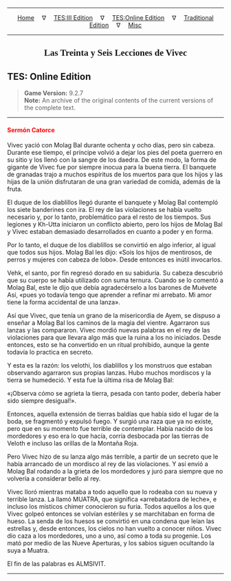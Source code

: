 
---

<!-- Jekyll Page Links -->

<center>
<a href="../../../../index.html">Home</a>
&emsp;&nabla;&emsp;
<a href="../../../index-tes3.html">TES:III Edition</a>
&emsp;&nabla;&emsp;
<a href="../../../index-teso.html">TES:Online Edition</a>
&emsp;&nabla;&emsp;
<a href="../../../index-traditional.html">Traditional Edition</a>
&emsp;&nabla;&emsp;
<a href="../../../index-misc.html">Misc</a>
</center>

<!-- Markdown Body Below: -->

---

<center>
<h2><span style="font-family:Georgia">Las Treinta y Seis Lecciones de Vivec</span></h2>
</center>

## TES: Online Edition

> __Game Version:__ 9.2.7\
> __Note:__ An archive of the original contents of the current versions of the complete text.

---

#### <span style="color:red">Sermón Catorce</span>

Vivec yació con Molag Bal durante ochenta y ocho días, pero sin cabeza. Durante ese tiempo, el príncipe volvió a dejar los pies del poeta guerrero en su sitio y los llenó con la sangre de los daedra. De este modo, la forma de gigante de Vivec fue por siempre inocua para la buena tierra. El banquete de granadas trajo a muchos espíritus de los muertos para que los hijos y las hijas de la unión disfrutaran de una gran variedad de comida, además de la fruta.

El duque de los diablillos llegó durante el banquete y Molag Bal contempló los siete banderines con ira. El rey de las violaciones se había vuelto necesario y, por lo tanto, problemático para el resto de los tiempos. Sus legiones y Kh-Utta iniciaron un conflicto abierto, pero los hijos de Molag Bal y Vivec estaban demasiado desarrollados en cuanto a poder y en forma.

Por lo tanto, el duque de los diablillos se convirtió en algo inferior, al igual que todos sus hijos. Molag Bal les dijo: «Sois los hijos de mentirosos, de perros y mujeres con cabeza de lobo». Desde entonces es inútil invocarlos.

Vehk, el santo, por fin regresó dorado en su sabiduría. Su cabeza descubrió que su cuerpo se había utilizado con suma ternura. Cuando se lo comentó a Molag Bal, este le dijo que debía agradecérselo a los barones de Muévete Así, «pues yo todavía tengo que aprender a refinar mi arrebato. Mi amor tiene la forma accidental de una lanza».

Así que Vivec, que tenía un grano de la misericordia de Ayem, se dispuso a enseñar a Molag Bal los caminos de la magia del vientre. Agarraron sus lanzas y las compararon. Vivec mordió nuevas palabras en el rey de las violaciones para que llevara algo más que la ruina a los no iniciados. Desde entonces, esto se ha convertido en un ritual prohibido, aunque la gente todavía lo practica en secreto.

Y esta es la razón: los velothi, los diablillos y los monstruos que estaban observando agarraron sus propias lanzas. Hubo muchos mordiscos y la tierra se humedeció. Y esta fue la última risa de Molag Bal:

«¡Observa cómo se agrieta la tierra, pesada con tanto poder, debería haber sido siempre desigual!».

Entonces, aquella extensión de tierras baldías que había sido el lugar de la boda, se fragmentó y expulsó fuego. Y surgió una raza que ya no existe, pero que en su momento fue terrible de contemplar. Había nacido de los mordedores y eso era lo que hacía, corría desbocada por las tierras de Veloth e incluso las orillas de la Montaña Roja.

Pero Vivec hizo de su lanza algo más terrible, a partir de un secreto que le había arrancado de un mordisco al rey de las violaciones. Y así envió a Molag Bal rodando a la grieta de los mordedores y juró para siempre que no volvería a considerar bello al rey.

Vivec lloró mientras mataba a todo aquello que lo rodeaba con su nueva y terrible lanza. La llamó MUATRA, que significa «arrebatadora de leche», e incluso los místicos chimer conocieron su furia. Todos aquellos a los que Vivec golpeó entonces se volvían estériles y se marchitaban en forma de hueso. La senda de los huesos se convirtió en una condena que leían las estrellas y, desde entonces, los cielos no han vuelto a conocer niños. Vivec dio caza a los mordedores, uno a uno, así como a toda su progenie. Los mató por medio de las Nueve Aperturas, y los sabios siguen ocultando la suya a Muatra.

El fin de las palabras es ALMSIVIT.

---
